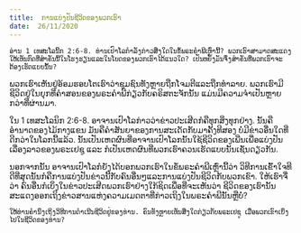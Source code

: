 ```yaml
---
title:  ການແບ່ງປັນຊີວິດຂອງພວກເຮົາ
date:  26/11/2020
---
```


`ອ່ານ 1 ເທສະໂລນິິກ 2:6-8. ທ່ານເປົາໂລກຳລັງກ່າວສິ່ງໃດໃນຂໍ້ພຣະຄຳພີເຫຼົ່ານີ້? ພວກເຮົາສາມາດສະແດງໃຫ້ເຫັນກົດທີ່ສຳຄັນນີ້ໃນໂຮງຮຽນແລະໃນໂບດຂອງພວກເຮົາໄດ້ແນວໃດ? ເປັນຫຍັງມັນຈຶ່ງສຳຄັນທີ່ພວກເຮົາຈະຕ້ອງເຮັດແບບນັ້ນ?`

ພວກເຮົາເຫັນຢູ່ອ້ອມຮອບໂຕເຮົາວ່າຊຸມຊົນທັງຫຼາຍຖືກໂຈມຕີແລະຖືກທຳລາຍ. ພວກເຮົາມີຊີວິດຢູ່ໃນຍຸກທີ່ຄຳສອນຂອງພຣະຄຳພີກ່ຽວກັບຄຣິສຕະຈັກນັ້ນ ແມ່ນມີຄວາມຈຳເປັນຫຼາຍກວ່າທີ່ຜ່ານມາ.

ໃນ 1 ເທສະໂລນິກ 2:6-8. ອາຈານເປົາໂລກ່າວວ່າຂ່າວປະເສີດກໍຄືທຸກສິ່ງທຸກຢ່າງ. ນັ້ນຄືອຳນາດຂອງໄມ້ກາງແຂນ ມັນຄືຄຳສັນຍາຂອງການສະເດັດກັບມາຄັ້ງທີສອງ ບໍ່ມີຂ່າວອື່ນໃດທີ່ດີກວ່າໃນໂລກນີ້ແລ້ວ. ນັ້ນເປັນເຫດຜົນທີ່ອາຈານເປົາໂລກນັ້ນໃຊ້ຊີວິດຂອງເພີ່ນເພື່ອແບ່ງປັນເລື່ອງລາວຂອງພຣະເຢຊູ ແລະ ກໍເປັນເຫດຜົນທີ່ພວກເຮົາຄວນເຮັດແບບນັ້ນເຊັ່ນດຽວກັນ.

ນອກຈາກນັ້ນ ອາຈານເປົາໂລກໍຍັງໄດ້ບອກພວກເຮົາໃນຂໍ້ພຣະຄຳພີເຫຼົ່ານີ້ວ່າ ວິທີການເຂົ້າໃຈທີດີທີ່ສຸດນັ້ນກໍຄືການແບ່ງປັນຂ່າວນີ້ກັບຄົນອື່ນໆແລະການແບ່ງປັນຊີວິດກັບພວກເຂົາ. ໃຫ້ເຮົາຈື່ວ່າ ຄົນອື່ນກໍເບິ່ງໃນຂ່າວປະເສີດພວກເຮົາຢ່າງໃກ້ຊິດເພື່ອທີ່ຈະເຫັນວ່າ ຊີວິດຂອງເຮົານັ້ນສະແດງອອກເຖິງຂ່າວສານແຫ່ງຄວາມເມດຕາທີ່ກ່າວເຖິງໃນພຣະຄຳພີນັ້ນຫຼືບໍ່?

`ໃຫ້ທ່ານຄຳນຶງເຖິງວິທີການດຳເນີນຊີວິດຢູ່ຂອງທ່ານ. ຄົນທັງຫຼາຍເຫັນສິ່ງໃດກ່ຽວກັບພຣະເຢຊູ ເມື່ອພວກເຂົາເບິ່ງໄປໃນຊີວິດຂອງທ່ານ?`